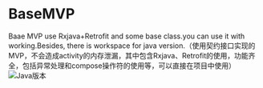 # BaseMVP
Baae MVP use Rxjava+Retrofit and some base class.you can use it with working.Besides, there is workspace for java version.（使用契约接口实现的MVP，不会造成activity的内存泄漏，其中包含Rxjava、Retrofit的使用，功能齐全，包括异常处理和compose操作符的使用等，可以直接在项目中使用）
![Java版本](https://github.com/tangxianqiang/BaseMVP/blob/master/forJava)
